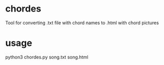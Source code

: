 # chordes
Tool for converting .txt file with chord names to .html with chord pictures
# usage
python3 chordes.py song.txt song.html
